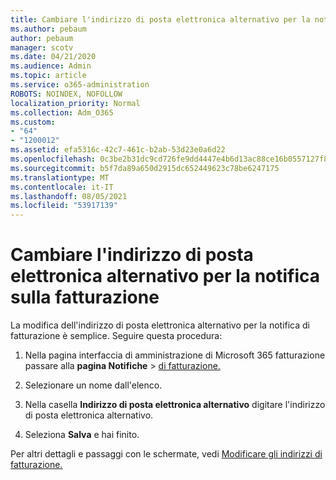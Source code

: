 ```yaml
---
title: Cambiare l'indirizzo di posta elettronica alternativo per la notifica sulla fatturazione
ms.author: pebaum
author: pebaum
manager: scotv
ms.date: 04/21/2020
ms.audience: Admin
ms.topic: article
ms.service: o365-administration
ROBOTS: NOINDEX, NOFOLLOW
localization_priority: Normal
ms.collection: Adm_O365
ms.custom:
- "64"
- "1200012"
ms.assetid: efa5316c-42c7-461c-b2ab-53d23e0a6d22
ms.openlocfilehash: 0c3be2b31dc9cd726fe9dd4447e4b6d13ac88ce16b0557127f804a86fee3fb10
ms.sourcegitcommit: b5f7da89a650d2915dc652449623c78be6247175
ms.translationtype: MT
ms.contentlocale: it-IT
ms.lasthandoff: 08/05/2021
ms.locfileid: "53917139"
---
```

# <a name="change-the-alternate-email-address-for-billing-notification"></a>Cambiare l'indirizzo di posta elettronica alternativo per la notifica sulla fatturazione

La modifica dell'indirizzo di posta elettronica alternativo per la notifica di fatturazione è semplice. Seguire questa procedura:
  
1. Nella pagina interfaccia di amministrazione di Microsoft 365 fatturazione passare alla **pagina Notifiche** \> [di fatturazione.](https://go.microsoft.com/fwlink/p/?linkid=853212)  

2. Selezionare un nome dall'elenco.

3. Nella casella **Indirizzo di posta elettronica alternativo** digitare l'indirizzo di posta elettronica alternativo.

4. Seleziona **Salva** e hai finito.

Per altri dettagli e passaggi con le schermate, vedi [Modificare gli indirizzi di fatturazione.](https://docs.microsoft.com/microsoft-365/commerce/billing-and-payments/change-your-billing-addresses)
  
